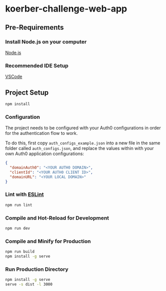 # koerber-challenge-web-app

## Pre-Requirements

### Install Node.js on your computer

[Node.js](https://nodejs.org/dist/v16.16.0/node-v16.16.0-x64.msi)

### Recommended IDE Setup

[VSCode](https://code.visualstudio.com/)

## Project Setup

```sh
npm install
```

### Configuration

The project needs to be configured with your Auth0 configurations in order for the authentication flow to work.

To do this, first copy `auth_configs_example.json` into a new file in the same folder called `auth_configs.json`, and replace the values within with your own Auth0 application configurations:

```json
{
  "domainAuth0": "<YOUR AUTH0 DOMAIN>",
  "clientId": "<YOUR AUTH0 CLIENT ID>",
  "domainURL": "<YOUR LOCAL DOMAIN>"
}
```

### Lint with [ESLint](https://eslint.org/)

```sh
npm run lint
```

### Compile and Hot-Reload for Development

```sh
npm run dev
```



### Compile and Minify for Production

```sh
npm run build
npm install -g serve

```

### Run Production Directory

```sh
npm install -g serve
serve -s dist -l 3000 
```


